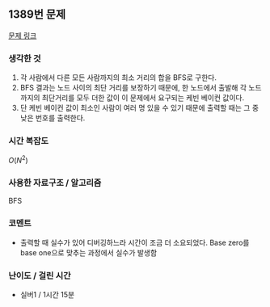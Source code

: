 ## 1389번 문제

[문제 링크](https://www.acmicpc.net/problem/1389)

### 생각한 것

1. 각 사람에서 다른 모든 사람까지의 최소 거리의 합을 BFS로 구한다.
2. BFS 결과는 노드 사이의 최단 거리를 보장하기 때문에, 한 노드에서 출발해 각 노드까지의 최단거리를 모두 더한 값이 이 문제에서 요구되는 케빈 베이컨 값이다.
3. 단 케빈 베이컨 값이 최소인 사람이 여러 명 있을 수 있기 때문에 출력할 때는 그 중 낮은 번호를 출력한다.

### 시간 복잡도

$O(N^2)$

### 사용한 자료구조 / 알고리즘

BFS

### 코멘트

- 출력할 때 실수가 있어 디버깅하느라 시간이 조금 더 소요되었다. Base zero를 base one으로 맞추는 과정에서 실수가 발생함

### 난이도 / 걸린 시간

- 실버1 / 1시간 15분
